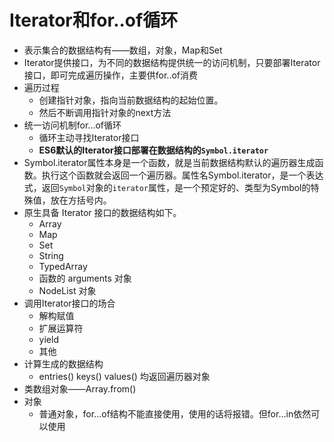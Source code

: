 # Iterator和for..of循环

* 表示集合的数据结构有——数组，对象，Map和Set
* Iterator提供接口，为不同的数据结构提供统一的访问机制，只要部署Iterator接口，即可完成遍历操作，主要供for..of消费
* 遍历过程
  * 创建指针对象，指向当前数据结构的起始位置。
  * 然后不断调用指针对象的next方法
* 统一访问机制for...of循环
  * 循环主动寻找Iterator接口
  * **ES6默认的Iterator接口部署在数据结构的`Symbol.iterator`**
* Symbol.iterator属性本身是一个函数，就是当前数据结构默认的遍历器生成函数。执行这个函数就会返回一个遍历器。属性名Symbol.iterator，是一个表达式，返回`Symbol`对象的`iterator`属性，是一个预定好的、类型为Symbol的特殊值，放在方括号内。
* 原生具备 Iterator 接口的数据结构如下。
  * Array
  * Map
  * Set
  * String
  * TypedArray
  * 函数的 arguments 对象
  * NodeList 对象
* 调用Iterator接口的场合
  * 解构赋值
  * 扩展运算符
  * yield
  * 其他
* 计算生成的数据结构
  * entries\(\) keys\(\) values\(\) 均返回遍历器对象
* 类数组对象——Array.from\(\)
* 对象
  * 普通对象，for...of结构不能直接使用，使用的话将报错。但for...in依然可以使用

